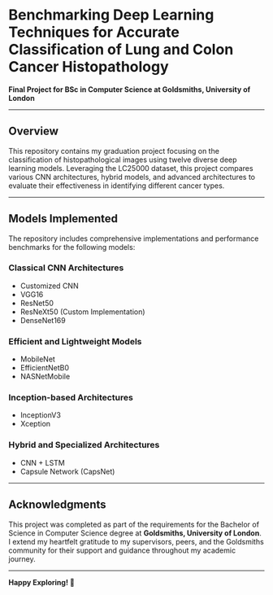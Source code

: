 # Benchmarking Deep Learning Techniques for Accurate Classification of Lung and Colon Cancer Histopathology

**Final Project for BSc in Computer Science at Goldsmiths, University of London**

---

## Overview

This repository contains my graduation project focusing on the classification of histopathological images using twelve diverse deep learning models. Leveraging the LC25000 dataset, this project compares various CNN architectures, hybrid models, and advanced architectures to evaluate their effectiveness in identifying different cancer types.

---

## Models Implemented

The repository includes comprehensive implementations and performance benchmarks for the following models:

### Classical CNN Architectures
- Customized CNN
- VGG16
- ResNet50
- ResNeXt50 (Custom Implementation)
- DenseNet169

### Efficient and Lightweight Models
- MobileNet
- EfficientNetB0
- NASNetMobile

### Inception-based Architectures
- InceptionV3
- Xception

### Hybrid and Specialized Architectures
- CNN + LSTM
- Capsule Network (CapsNet)

---

## Acknowledgments

This project was completed as part of the requirements for the Bachelor of Science in Computer Science degree at **Goldsmiths, University of London**. I extend my heartfelt gratitude to my supervisors, peers, and the Goldsmiths community for their support and guidance throughout my academic journey.

---

**Happy Exploring! 🌟**

